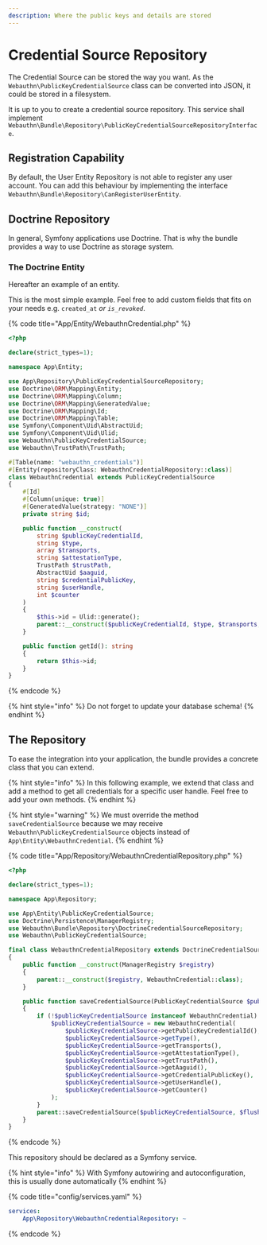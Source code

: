 ```yaml
---
description: Where the public keys and details are stored
---
```


# Credential Source Repository

The Credential Source can be stored the way you want. As the `Webauthn\PublicKeyCredentialSource` class can be converted into JSON, it could be stored in a filesystem.

It is up to you to create a credential source repository. This service shall implement `Webauthn\Bundle\Repository\PublicKeyCredentialSourceRepositoryInterface`.

## Registration Capability

By default, the User Entity Repository is not able to register any user account. You can add this behaviour by implementing the interface `Webauthn\Bundle\Repository\CanRegisterUserEntity`.

## Doctrine Repository

In general, Symfony applications use Doctrine. That is why the bundle provides a way to use Doctrine as storage system.

### The Doctrine Entity

Hereafter an example of an entity.

This is the most simple example. Feel free to add custom fields that fits on your needs e.g. `created_at` _or `is_revoked`_.

{% code title="App/Entity/WebauthnCredential.php" %}
```php
<?php

declare(strict_types=1);

namespace App\Entity;

use App\Repository\PublicKeyCredentialSourceRepository;
use Doctrine\ORM\Mapping\Entity;
use Doctrine\ORM\Mapping\Column;
use Doctrine\ORM\Mapping\GeneratedValue;
use Doctrine\ORM\Mapping\Id;
use Doctrine\ORM\Mapping\Table;
use Symfony\Component\Uid\AbstractUid;
use Symfony\Component\Uid\Ulid;
use Webauthn\PublicKeyCredentialSource;
use Webauthn\TrustPath\TrustPath;

#[Table(name: "webauthn_credentials")]
#[Entity(repositoryClass: WebauthnCredentialRepository::class)]
class WebauthnCredential extends PublicKeyCredentialSource
{
    #[Id]
    #[Column(unique: true)]
    #[GeneratedValue(strategy: "NONE")]
    private string $id;

    public function __construct(
        string $publicKeyCredentialId,
        string $type,
        array $transports,
        string $attestationType,
        TrustPath $trustPath,
        AbstractUid $aaguid,
        string $credentialPublicKey,
        string $userHandle,
        int $counter
    )
    {
        $this->id = Ulid::generate();
        parent::__construct($publicKeyCredentialId, $type, $transports, $attestationType, $trustPath, $aaguid, $credentialPublicKey, $userHandle, $counter);
    }

    public function getId(): string
    {
        return $this->id;
    }
}
```
{% endcode %}

{% hint style="info" %}
Do not forget to update your database schema!
{% endhint %}

## The Repository

To ease the integration into your application, the bundle provides a concrete class that you can extend.

{% hint style="info" %}
In this following example, we extend that class and add a method to get all credentials for a specific user handle. Feel free to add your own methods.
{% endhint %}

{% hint style="warning" %}
We must override the method `saveCredentialSource` because we may receive `Webauthn\PublicKeyCredentialSource` objects instead of `App\Entity\WebauthnCredential`.
{% endhint %}

{% code title="App/Repository/WebauthnCredentialRepository.php" %}
```php
<?php

declare(strict_types=1);

namespace App\Repository;

use App\Entity\PublicKeyCredentialSource;
use Doctrine\Persistence\ManagerRegistry;
use Webauthn\Bundle\Repository\DoctrineCredentialSourceRepository;
use Webauthn\PublicKeyCredentialSource;

final class WebauthnCredentialRepository extends DoctrineCredentialSourceRepository
{
    public function __construct(ManagerRegistry $registry)
    {
        parent::__construct($registry, WebauthnCredential::class);
    }

    public function saveCredentialSource(PublicKeyCredentialSource $publicKeyCredentialSource, bool $flush = true): void
    {
        if (!$publicKeyCredentialSource instanceof WebauthnCredential) {
            $publicKeyCredentialSource = new WebauthnCredential(
                $publicKeyCredentialSource->getPublicKeyCredentialId(),
                $publicKeyCredentialSource->getType(),
                $publicKeyCredentialSource->getTransports(),
                $publicKeyCredentialSource->getAttestationType(),
                $publicKeyCredentialSource->getTrustPath(),
                $publicKeyCredentialSource->getAaguid(),
                $publicKeyCredentialSource->getCredentialPublicKey(),
                $publicKeyCredentialSource->getUserHandle(),
                $publicKeyCredentialSource->getCounter()
            );
        }
        parent::saveCredentialSource($publicKeyCredentialSource, $flush);
    }
}
```
{% endcode %}

This repository should be declared as a Symfony service.

{% hint style="info" %}
With Symfony autowiring and autoconfiguration, this is usually done automatically
{% endhint %}

{% code title="config/services.yaml" %}
```yaml
services:
    App\Repository\WebauthnCredentialRepository: ~
```
{% endcode %}
